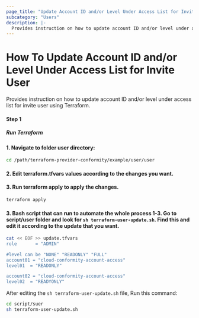 ```yaml
---
page_title: "Update Account ID and/or Level Under Access List for Invite User"
subcategory: "Users"
description: |-
  Provides instruction on how to update account ID and/or level under access list for invite user using Terraform.
---
```


# How To Update Account ID and/or Level Under Access List for Invite User
Provides instruction on how to update account ID and/or level under access list for invite user using Terraform.

#### Step 1

##### Run Terraform

#### 1. Navigate to folder user directory:
```sh
cd /path/terraform-provider-conformity/example/user/user
```
#### 2. Edit terraform.tfvars values according to the changes you want.

#### 3. Run terraform apply to apply the changes.
```sh
terraform apply
```
#### 3. Bash script that can run to automate the whole process 1-3. Go to script/user folder and look for `sh terraform-user-update.sh`. Find this and edit it according to the update that you want.

```sh
cat << EOF >> update.tfvars
role       = "ADMIN"

#level can be "NONE" "READONLY" "FULL"
account01 = "cloud-conformity-account-access"
level01  = "READONLY"

account02 = "cloud-conformity-account-access"
level02  = "READYONLY"
```

After editing the `sh terraform-user-update.sh` file, Run this command:
```sh
cd script/suer
sh terraform-user-update.sh
```

